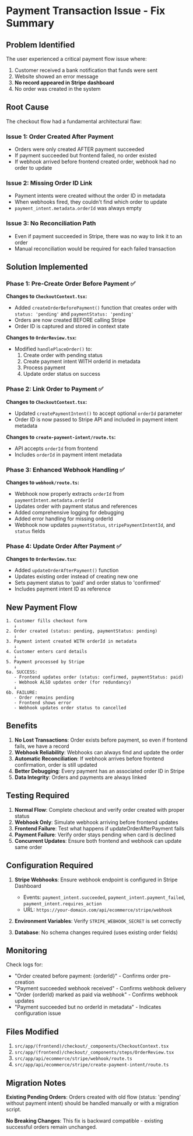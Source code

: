 # Payment Transaction Issue - Fix Summary

## Problem Identified

The user experienced a critical payment flow issue where:
1. Customer received a bank notification that funds were sent
2. Website showed an error message
3. **No record appeared in Stripe dashboard**
4. No order was created in the system

## Root Cause

The checkout flow had a fundamental architectural flaw:

### **Issue 1: Order Created After Payment**
- Orders were only created AFTER payment succeeded
- If payment succeeded but frontend failed, no order existed
- If webhook arrived before frontend created order, webhook had no order to update

### **Issue 2: Missing Order ID Link**
- Payment intents were created without the order ID in metadata
- When webhooks fired, they couldn't find which order to update
- `payment_intent.metadata.orderId` was always empty

### **Issue 3: No Reconciliation Path**
- Even if payment succeeded in Stripe, there was no way to link it to an order
- Manual reconciliation would be required for each failed transaction

## Solution Implemented

### Phase 1: Pre-Create Order Before Payment ✅

**Changes to `CheckoutContext.tsx`:**
- Added `createOrderBeforePayment()` function that creates order with `status: 'pending'` and `paymentStatus: 'pending'`
- Orders are now created BEFORE calling Stripe
- Order ID is captured and stored in context state

**Changes to `OrderReview.tsx`:**
- Modified `handlePlaceOrder()` to:
  1. Create order with pending status
  2. Create payment intent WITH orderId in metadata
  3. Process payment
  4. Update order status on success

### Phase 2: Link Order to Payment ✅

**Changes to `CheckoutContext.tsx`:**
- Updated `createPaymentIntent()` to accept optional `orderId` parameter
- Order ID is now passed to Stripe API and included in payment intent metadata

**Changes to `create-payment-intent/route.ts`:**
- API accepts `orderId` from frontend
- Includes `orderId` in payment intent metadata

### Phase 3: Enhanced Webhook Handling ✅

**Changes to `webhook/route.ts`:**
- Webhook now properly extracts `orderId` from `paymentIntent.metadata.orderId`
- Updates order with payment status and references
- Added comprehensive logging for debugging
- Added error handling for missing orderId
- Webhook now updates `paymentStatus`, `stripePaymentIntentId`, and `status` fields

### Phase 4: Update Order After Payment ✅

**Changes to `OrderReview.tsx`:**
- Added `updateOrderAfterPayment()` function
- Updates existing order instead of creating new one
- Sets payment status to 'paid' and order status to 'confirmed'
- Includes payment intent ID as reference

## New Payment Flow

```
1. Customer fills checkout form
   ↓
2. Order created (status: pending, paymentStatus: pending)
   ↓
3. Payment intent created WITH orderId in metadata
   ↓
4. Customer enters card details
   ↓
5. Payment processed by Stripe
   ↓
6a. SUCCESS:
   - Frontend updates order (status: confirmed, paymentStatus: paid)
   - Webhook ALSO updates order (for redundancy)
   ↓
6b. FAILURE:
   - Order remains pending
   - Frontend shows error
   - Webhook updates order status to cancelled
```

## Benefits

1. **No Lost Transactions**: Order exists before payment, so even if frontend fails, we have a record
2. **Webhook Reliability**: Webhooks can always find and update the order
3. **Automatic Reconciliation**: If webhook arrives before frontend confirmation, order is still updated
4. **Better Debugging**: Every payment has an associated order ID in Stripe
5. **Data Integrity**: Orders and payments are always linked

## Testing Required

1. **Normal Flow**: Complete checkout and verify order created with proper status
2. **Webhook Only**: Simulate webhook arriving before frontend updates
3. **Frontend Failure**: Test what happens if updateOrderAfterPayment fails
4. **Payment Failure**: Verify order stays pending when card is declined
5. **Concurrent Updates**: Ensure both frontend and webhook can update same order

## Configuration Required

1. **Stripe Webhooks**: Ensure webhook endpoint is configured in Stripe Dashboard
   - Events: `payment_intent.succeeded`, `payment_intent.payment_failed`, `payment_intent.requires_action`
   - URL: `https://your-domain.com/api/ecommerce/stripe/webhook`

2. **Environment Variables**: Verify `STRIPE_WEBHOOK_SECRET` is set correctly

3. **Database**: No schema changes required (uses existing order fields)

## Monitoring

Check logs for:
- "Order created before payment: {orderId}" - Confirms order pre-creation
- "Payment succeeded webhook received" - Confirms webhook delivery
- "Order {orderId} marked as paid via webhook" - Confirms webhook updates
- "Payment succeeded but no orderId in metadata" - Indicates configuration issue

## Files Modified

1. `src/app/(frontend)/checkout/_components/CheckoutContext.tsx`
2. `src/app/(frontend)/checkout/_components/steps/OrderReview.tsx`
3. `src/app/api/ecommerce/stripe/webhook/route.ts`
4. `src/app/api/ecommerce/stripe/create-payment-intent/route.ts`

## Migration Notes

**Existing Pending Orders**: Orders created with old flow (status: 'pending' without payment intent) should be handled manually or with a migration script.

**No Breaking Changes**: This fix is backward compatible - existing successful orders remain unchanged.

